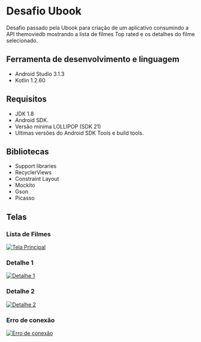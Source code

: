 # Desafio Ubook

Desafio passado pela Ubook para criação de um aplicativo consumindo a API themoviedb mostrando a lista de filmes Top rated e os detalhes do 
filme selecionado.

## Ferramenta de desenvolvimento e linguagem
- Android Studio 3.1.3
- Kotlin 1.2.60


## Requisitos
- JDK 1.8
- Android SDK.
- Versão minima LOLLIPOP (SDK 21)
- Ultimas versões do Android SDK Tools e build tools.

## Bibliotecas
- Support libraries
- RecyclerViews
- Constraint Layout
- Mockito
- Gson
- Picasso

## Telas

### Lista de Filmes
[![Tela Principal](https://github.com/AllysonBRodrigues/DesafioUbook/blob/master/screenshots/List_movies.jpeg)](https://github.com/AllysonBRodrigues/DesafioUbook/blob/master/screenshots/List_movies.jpeg)

### Detalhe 1
[![Detalhe 1](https://github.com/AllysonBRodrigues/DesafioUbook/blob/master/screenshots/Detail_1.jpeg)](https://github.com/AllysonBRodrigues/DesafioUbook/blob/master/screenshots/Detail_1.jpeg)


### Detalhe 2
[![Detalhe 2](https://github.com/AllysonBRodrigues/DesafioUbook/blob/master/screenshots/Detail_2.jpeg)](https://github.com/AllysonBRodrigues/DesafioUbook/blob/master/screenshots/Detail_2.jpeg)

### Erro de conexão
[![Erro de conexão](https://github.com/AllysonBRodrigues/DesafioUbook/blob/master/screenshots/Error_connection.jpeg)](https://github.com/AllysonBRodrigues/DesafioUbook/blob/master/screenshots/Error_connection.jpeg)


